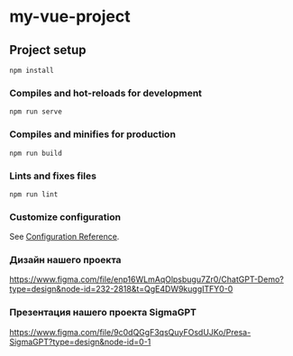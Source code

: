 # my-vue-project

## Project setup
```
npm install
```

### Compiles and hot-reloads for development
```
npm run serve
```

### Compiles and minifies for production
```
npm run build
```

### Lints and fixes files
```
npm run lint
```

### Customize configuration
See [Configuration Reference](https://cli.vuejs.org/config/).

### Дизайн нашего проекта
https://www.figma.com/file/enp16WLmAqOlpsbugu7Zr0/ChatGPT-Demo?type=design&node-id=232-2818&t=QgE4DW9kuggITFY0-0

### Презентация нашего проекта SigmaGPT
https://www.figma.com/file/9c0dQGgF3qsQuyFOsdUJKo/Presa-SigmaGPT?type=design&node-id=0-1
